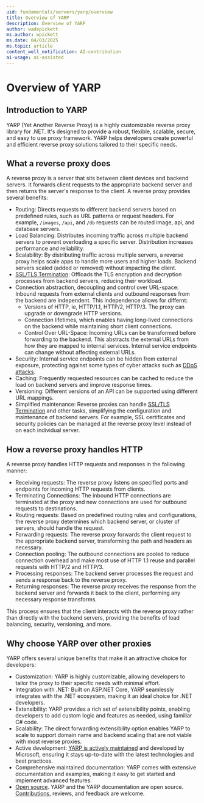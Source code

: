 ```yaml
---
uid: fundamentals/servers/yarp/overview
title: Overview of YARP
description: Overview of YARP
author: wadepickett
ms.author: wpickett
ms.date: 04/03/2025
ms.topic: article
content_well_notification: AI-contribution
ai-usage: ai-assisted
---
```

# Overview of YARP

## Introduction to YARP

YARP (Yet Another Reverse Proxy) is a highly customizable reverse proxy library for .NET. It's designed to provide a robust, flexible, scalable, secure, and easy to use proxy framework. YARP helps developers create powerful and efficient reverse proxy solutions tailored to their specific needs.

## What a reverse proxy does

A reverse proxy is a server that sits between client devices and backend servers. It forwards client requests to the appropriate backend server and then returns the server's response to the client. A reverse proxy provides several benefits:

* Routing: Directs requests to different backend servers based on predefined rules, such as URL patterns or request headers. For example, `/images`, `/api`, and `/db` requests can be routed image, api, and database servers.
* Load Balancing: Distributes incoming traffic across multiple backend servers to prevent overloading a specific server. Distribution increases performance and reliability.
* Scalability: By distributing traffic across multiple servers, a reverse proxy helps scale apps to handle more users and higher loads. Backend servers scaled (added or removed) without impacting the client.
* [SSL/TLS Termination](/azure/application-gateway/ssl-overview): Offloads the TLS encryption and decryption processes from backend servers, reducing their workload.
* Connection abstraction, decoupling and control over URL-space: Inbound requests from external clients and outbound responses from the backend are independent. This independence allows for differnt:
  * Versions of HTTP, ie, HTTP/1.1, HTTP/2, HTTP/3. The proxy can upgrade or downgrade HTTP versions.
  * Connection lifetimes, which enables having long-lived connections on the backend while maintaining short client connections.
  * Control Over URL-Space: Incoming URLs can be transformed before forwarding to the backend. This abstracts the external URLs from how they are mapped to internal services. Internal service endpoints can change without affecting external URLs.
* Security: Internal service endpoints can be hidden from external exposure, protecting against some types of cyber attacks such as [DDoS attacks](https://www.microsoft.com/security/business/security-101/what-is-a-ddos-attack?msockid=3e35ed3aa4666d8003aaf830a5006c74).
* Caching: Frequently requested resources can be cached to reduce the load on backend servers and improve response times.
* Versioning: Different versions of an API can be supported using different URL mappings.
* Simplified maintenance: Reverse proxies can handle [SSL/TLS Termination](/azure/application-gateway/ssl-overview) and other tasks, simplifying the configuration and maintenance of backend servers. For example, SSL certificates and security policies can be managed at the reverse proxy level instead of on each individual server.

## How a reverse proxy handles HTTP

A reverse proxy handles HTTP requests and responses in the following manner:

* Receiving requests: The reverse proxy listens on specified ports and endpoints for incoming HTTP requests from clients.
* Terminating Connections: The inbound HTTP connections are terminated at the proxy and new connections are used for outbound requests to destinations.
* Routing requests: Based on predefined routing rules and configurations, the reverse proxy determines which backend server, or cluster of servers, should handle the request.
* Forwarding requests: The reverse proxy forwards the client request to the appropriate backend server, transforming the path and headers as necessary.
* Connection pooling: The outbound connections are pooled to reduce connection overhead and make most use of HTTP 1.1 reuse and parallel requests with HTTP/2 and HTTP/3.
* Processing responses: The backend server processes the request and sends a response back to the reverse proxy.
* Returning responses: The reverse proxy receives the response from the backend server and forwards it back to the client, performing any necessary response transforms.

This process ensures that the client interacts with the reverse proxy rather than directly with the backend servers, providing the benefits of load balancing, security, versioning, and more.

## Why choose YARP over other proxies

YARP offers several unique benefits that make it an attractive choice for developers:

* Customization: YARP is highly customizable, allowing developers to tailor the proxy to their specific needs with minimal effort.
* Integration with .NET: Built on ASP.NET Core, YARP seamlessly integrates with the .NET ecosystem, making it an ideal choice for .NET developers.
* Extensibility: YARP provides a rich set of extensibility points, enabling developers to add custom logic and features as needed, using familiar C# code.
* Scalability: The direct forwarding extensibility option enables YARP to scale to support domain name and backend scaling that are not viable with most reverse proxies.
* Active development: [YARP is actively maintained](https://github.com/dotnet/yarp) and developed by Microsoft, ensuring it stays up-to-date with the latest technologies and best practices.
* Comprehensive maintained documentation: YARP comes with extensive documentation and examples, making it easy to get started and implement advanced features.
* [Open source](https://github.com/dotnet/yarp). YARP and the YARP documentation are open source. [Contributions](https://github.com/dotnet/yarp/blob/main/README.md), reviews, and feedback are welcome.
